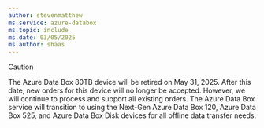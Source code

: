 ```yaml
---
author: stevenmatthew
ms.service: azure-databox
ms.topic: include
ms.date: 03/05/2025
ms.author: shaas
---
```


> [!CAUTION]
> The Azure Data Box 80TB device will be retired on May 31, 2025. After this date, new orders for this device will no longer be accepted. However, we will continue to process and support all existing orders. The Azure Data Box service will transition to using the Next-Gen Azure Data Box 120, Azure Data Box 525, and Azure Data Box Disk devices for all offline data transfer needs.